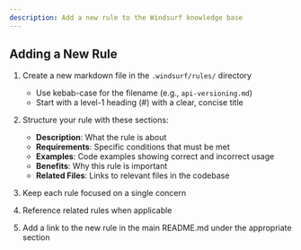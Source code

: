 ```yaml
---
description: Add a new rule to the Windsurf knowledge base
---
```


## Adding a New Rule

1. Create a new markdown file in the `.windsurf/rules/` directory
   - Use kebab-case for the filename (e.g., `api-versioning.md`)
   - Start with a level-1 heading (#) with a clear, concise title

2. Structure your rule with these sections:
   - **Description**: What the rule is about
   - **Requirements**: Specific conditions that must be met
   - **Examples**: Code examples showing correct and incorrect usage
   - **Benefits**: Why this rule is important
   - **Related Files**: Links to relevant files in the codebase

3. Keep each rule focused on a single concern

4. Reference related rules when applicable

5. Add a link to the new rule in the main README.md under the appropriate section
